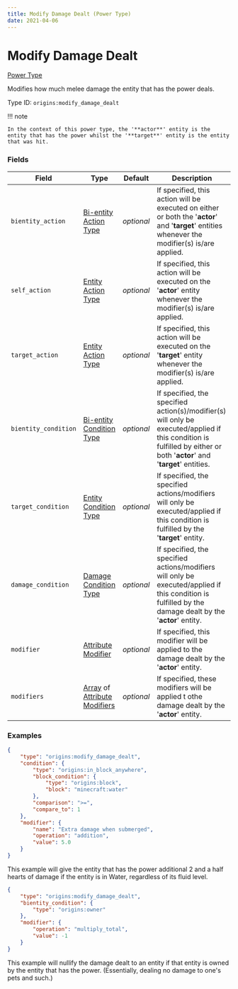 ```yaml
---
title: Modify Damage Dealt (Power Type)
date: 2021-04-06
---
```


# Modify Damage Dealt

[Power Type](../power_types.md)

Modifies how much melee damage the entity that has the power deals.

Type ID: `origins:modify_damage_dealt`

!!! note

    In the context of this power type, the '**actor**' entity is the entity that has the power whilst the '**target**' entity is the entity that was hit.


### Fields

Field  | Type | Default | Description
-------|------|---------|-------------
`bientity_action` | [Bi-entity Action Type](../bientity_action_types.md) | _optional_ | If specified, this action will be executed on either or both the '**actor**' and '**target**' entities whenever the modifier(s) is/are applied.
`self_action` | [Entity Action Type](../entity_action_types.md) | _optional_ | If specified, this action will be executed on the '**actor**' entity whenever the modifier(s) is/are applied.
`target_action` | [Entity Action Type](../entity_action_types.md) | _optional_ | If specified, this action will be executed on the '**target**' entity whenever the modifier(s) is/are applied.
`bientity_condition` | [Bi-entity Condition Type](../bientity_condition_types.md) | _optional_ | If specified, the specified action(s)/modifier(s) will only be executed/applied if this condition is fulfilled by either or both '**actor**' and '**target**' entities.
`target_condition` | [Entity Condition Type](../entity_condition_types.md) | _optional_ | If specified, the specified actions/modifiers will only be executed/applied if this condition is fulfilled by the '**target**' entity.
`damage_condition` | [Damage Condition Type](../damage_condition_types.md) | _optional_ | If specified, the specified actions/modifiers will only be executed/applied if this condition is fulfilled by the damage dealt by the '**actor**' entity.
`modifier` | [Attribute Modifier](../data_types/attribute_modifier.md) | _optional_ | If specified, this modifier will be applied to the damage dealt by the '**actor**' entity.
`modifiers` | [Array](../data_types/array.md) of [Attribute Modifiers](../data_types/attribute_modifier.md) | _optional_ | If specified, these modifiers will be applied t othe damage dealt by the '**actor**' entity.


### Examples

```json
{
    "type": "origins:modify_damage_dealt",
    "condition": {
        "type": "origins:in_block_anywhere",
        "block_condition": {
            "type": "origins:block",
            "block": "minecraft:water"
        },
        "comparison": ">=",
        "compare_to": 1
    },
    "modifier": {
        "name": "Extra damage when submerged",
        "operation": "addition",
        "value": 5.0
    }
}
```

This example will give the entity that has the power additional 2 and a half hearts of damage if the entity is in Water, regardless of its fluid level.
<br>

```json
{
    "type": "origins:modify_damage_dealt",
    "bientity_condition": {
        "type": "origins:owner"
    },
    "modifier": {
        "operation": "multiply_total",
        "value": -1
    }
}
```

This example will nullify the damage dealt to an entity if that entity is owned by the entity that has the power. (Essentially, dealing no damage to one's pets and such.)
